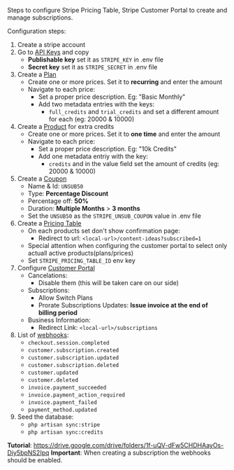 Steps to configure Stripe Pricing Table, Stripe Customer Portal to create and manage subscriptions.

Configuration steps:

1.  Create a stripe account
2. Go to [API Keys](https://dashboard.stripe.com/test/apikeys) and copy 
    *   **Publishable key** set it as `STRIPE_KEY` in .env file
    *   **Secret key** set it as `STRIPE_SECRET` in .env file
3.  Create a [Plan](https://dashboard.stripe.com/test/products)
    -   Create one or more prices. Set it to **recurring** and enter the amount
    -   Navigate to each price:
        -   Set a proper price description. Eg: "Basic Monthly"
        -   Add two metadata entries with the keys:
            -  `full_credits` and `trial_credits` and set a different amount for each (eg: 20000 & 10000)
4.  Create a [Product](https://dashboard.stripe.com/test/products) for extra credits
    -   Create one or more prices. Set it to **one time** and enter the amount
    -   Navigate to each price:
        -   Set a proper price description. Eg: "10k Credits"
        -   Add one metadata entriy with the key:
            -  `credits` and in the value field set the amount of credits (eg: 20000 & 10000)
4.  Create a [Coupon](https://dashboard.stripe.com/test/coupons)
    *   Name & Id: `UNSUB50`
    *   Type: **Percentage Discount**
    *   Percentage off: **50%**
    *   Duration: **Multiple Months** > **3 months**
    *   Set the `UNSUB50` as the `STRIPE_UNSUB_COUPON` value in .env file
5.  Create a [Pricing Table](https://stripe.com/docs/payments/checkout/pricing-table)
    -   On each products set don't show confirmation page:
        -   Redirect to url: `<local-url>/content-ideas?subscribed=1`
    -   Special attention when configuring the customer portal to select only actuall active products(plans/prices)
    -   Set `STRIPE_PRICING_TABLE_ID` env key
6.  Configure [Customer Portal](https://dashboard.stripe.com/test/settings/billing/portal)
    -   Cancelations:
        -   Disable them (this will be taken care on our side)
    -   Subscriptions:
        -   Allow Switch Plans
        -   Prorate Subscriptions Updates: **Issue invoice at the end of billing period**
    -   Business Information:
        -   Redirect Link: `<local-url>/subscriptions`
7.  List of [webhooks](https://dashboard.stripe.com/test/webhooks):
    -   `checkout.session.completed`
    -   `customer.subscription.created`
    -   `customer.subscription.updated`
    -   `customer.subscription.deleted`
    -   `customer.updated`
    -   `customer.deleted`
    -   `invoice.payment_succeeded`
    -   `invoice.payment_action_required`
    -   `invoice.payment_failed`
    -   `payment_method.updated`
8.  Seed the database:
    - `php artisan sync:stripe`
    - `php artisan sync:credits`

**Tutorial**: https://drive.google.com/drive/folders/1f-uQV-dFw5CHDHAayOs-Diy5bpNS2Ipq
**Important**: When creating a subscription the webhooks should be enabled.

